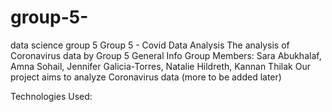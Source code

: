# group-5-
data science group 5
Group 5 - Covid Data Analysis
The analysis of Coronavirus data by Group 5
General Info
Group Members: Sara Abukhalaf, Amna Sohail, Jennifer Galicia-Torres, Natalie Hildreth, Kannan Thilak
Our project aims to analyze Coronavirus data (more to be added later)

Technologies Used:
